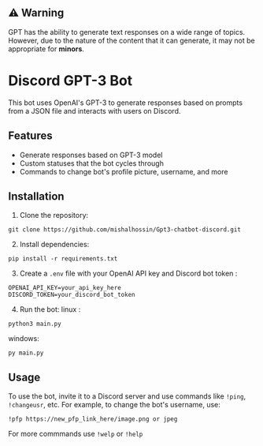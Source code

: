 ## ⚠️ Warning

GPT has the ability to generate text responses on a wide range of topics. However, due to the nature of the content that it can generate, it may not be appropriate for **minors**.

# Discord GPT-3 Bot

This bot uses OpenAI's GPT-3 to generate responses based on prompts from a JSON file and interacts with users on Discord.

## Features

- Generate responses based on GPT-3 model
- Custom statuses that the bot cycles through
- Commands to change bot's profile picture, username, and more

## Installation

1. Clone the repository:
```
git clone https://github.com/mishalhossin/Gpt3-chatbot-discord.git
```

2. Install dependencies:
```
pip install -r requirements.txt
```

3. Create a `.env` file with your OpenAI API key and Discord bot token :
```
OPENAI_API_KEY=your_api_key_here
DISCORD_TOKEN=your_discord_bot_token
```
4. Run the bot:
linux :
```
python3 main.py
```
windows:
```
py main.py
```

## Usage

To use the bot, invite it to a Discord server and use commands like `!ping`, `!changeusr`, etc.
For example, to change the bot's username, use:
```
!pfp https://new_pfp_link_here/image.png or jpeg
```
For more commmands use `!welp` or `!help`

